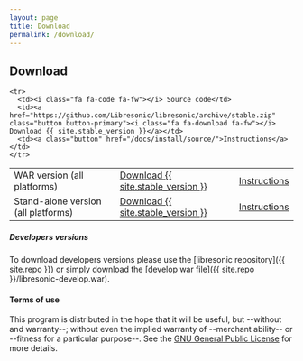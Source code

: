 ```yaml
---
layout: page
title: Download
permalink: /download/
---
```

## Download

<table class="u-full-width">
  <tbody>
    <tr>
      <td><i class="fa fa-coffee fa-fw"></i> WAR version (all platforms)</td>
      <td><a href="{{ site.repo }}/libresonic-v{{ site.stable_version }}.war" class="button button-primary"><i class="fa fa-download fa-fw"></i> Download {{ site.stable_version }}</a></td>
      <td><a class="button" href="/docs/install/war/">Instructions</a></td>
    </tr>
    <tr>
      <td><i class="fa fa-archive fa-fw"></i> Stand-alone version (all platforms)</td>
      <td><a href="{{ site.repo }}/libresonic-v{{ site.stable_version }}.war" class="button button-primary"><i class="fa fa-download fa-fw"></i> Download {{ site.stable_version }}</a></td>
      <td><a class="button" href="/docs/install/war-standalone/">Instructions</a></td>
    </tr>

<!-- untargeted builds are commented out (for now)

    <tr>
      <td><i class="fa fa-linux fa-fw"></i> Debian / Ubuntu</td>
      <td><a href="{{ site.repo }}/libresonic-v{{ site.stable_version }}.deb" class="button button-primary"><i class="fa fa-download fa-fw"></i> Download {{ site.stable_version }}</a></td>
      <td><a class="button" href="/docs/install/deb/">Instructions</a></td>
    </tr>
    <tr>
      <td><i class="fa fa-linux fa-fw"></i> Red Hat / Fedora</td>
      <td><a href="{{ site.repo }}/libresonic-v{{ site.stable_version }}.rpm" class="button button-primary"><i class="fa fa-download fa-fw"></i> Download {{ site.stable_version }}</a></td>
      <td><a class="button" href="/docs/install/rpm/">Instructions</a></td>
    </tr>
    <tr>
      <td><i class="fa fa-windows fa-fw"></i> Windows</td>
      <td><a href="{{ site.repo }}/libresonic-v{{ site.stable_version }}.exe" class="button button-primary"><i class="fa fa-download fa-fw"></i> Download {{ site.stable_version }}</a></td>
      <td><a class="button" href="/docs/install/exe/">Instructions</a></td>
    </tr>
    <tr>
      <td><i class="fa fa-apple fa-fw"></i> MacOS</td>
      <td><a href="{{ site.repo }}/libresonic-v{{ site.stable_version }}.pkg" class="button button-primary"><i class="fa fa-download fa-fw"></i> Download {{ site.stable_version }}</a></td>
      <td><a class="button" href="/docs/install/pkg/">Instructions</a></td>
    </tr>

-->

    <tr>
      <td><i class="fa fa-code fa-fw"></i> Source code</td>
      <td><a href="https://github.com/Libresonic/libresonic/archive/stable.zip" class="button button-primary"><i class="fa fa-download fa-fw"></i> Download {{ site.stable_version }}</a></td>
      <td><a class="button" href="/docs/install/source/">Instructions</a></td>
    </tr>
  </tbody>
</table>

##### Developers versions

To download developers versions please use the [libresonic repository]({{ site.repo }}) or simply download the [develop war file]({{ site.repo }}/libresonic-develop.war).

#### Terms of use

This program is distributed in the hope that it will be useful, but --without and warranty--; without even the implied warranty of --merchant ability-- or --fitness for a particular purpose--. See the [GNU General Public License](http://www.gnu.org/copyleft/gpl.html) for more details.
